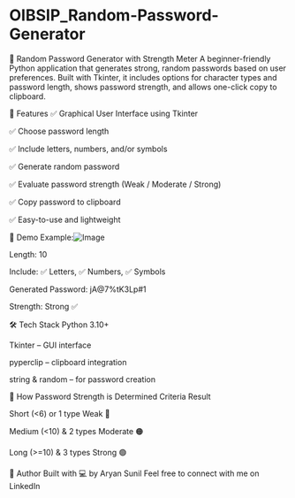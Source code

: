 # OIBSIP_Random-Password-Generator

🔐 Random Password Generator with Strength Meter
A beginner-friendly Python application that generates strong, random passwords based on user preferences. Built with Tkinter, it includes options for character types and password length, shows password strength, and allows one-click copy to clipboard.

🚀 Features
✅ Graphical User Interface using Tkinter

✅ Choose password length

✅ Include letters, numbers, and/or symbols

✅ Generate random password

✅ Evaluate password strength (Weak / Moderate / Strong)

✅ Copy password to clipboard

✅ Easy-to-use and lightweight

📸 Demo
Example:![Image](https://github.com/user-attachments/assets/8c4d947c-8d45-45df-98f7-a227e53ecd56)

Length: 10

Include: ✅ Letters, ✅ Numbers, ✅ Symbols

Generated Password: jA@7%tK3Lp#1

Strength: Strong ✅

🛠️ Tech Stack
Python 3.10+

Tkinter – GUI interface

pyperclip – clipboard integration

string & random – for password creation

🧪 How Password Strength is Determined
Criteria	Result

Short (<6) or 1 type	Weak 🔴

Medium (<10) & 2 types	Moderate 🟠

Long (>=10) & 3 types	Strong 🟢

🙌 Author
Built with 💻 by Aryan Sunil
Feel free to connect with me on LinkedIn

